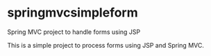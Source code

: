 # springmvcsimpleform
<p>Spring MVC project to handle forms using JSP </p>
This is a simple project to process forms using JSP and Spring MVC.
